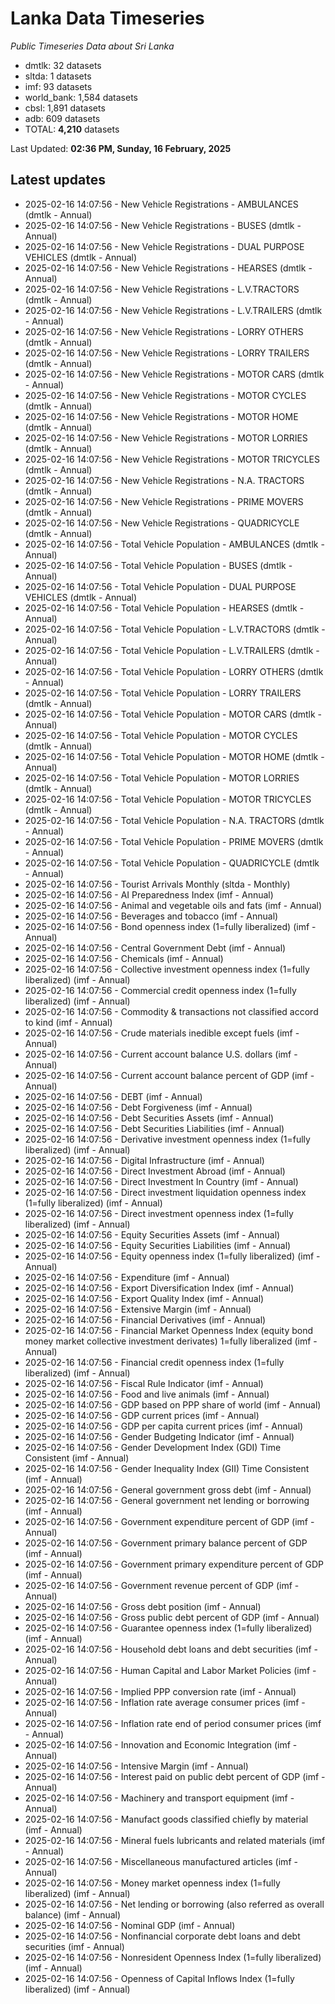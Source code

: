 # Lanka Data Timeseries
*Public Timeseries Data about Sri Lanka*

* dmtlk: 32 datasets
* sltda: 1 datasets
* imf: 93 datasets
* world_bank: 1,584 datasets
* cbsl: 1,891 datasets
* adb: 609 datasets
* TOTAL: **4,210** datasets

Last Updated: **02:36 PM, Sunday, 16 February, 2025**

## Latest updates

* 2025-02-16 14:07:56 - New Vehicle Registrations - AMBULANCES (dmtlk - Annual)
* 2025-02-16 14:07:56 - New Vehicle Registrations - BUSES (dmtlk - Annual)
* 2025-02-16 14:07:56 - New Vehicle Registrations - DUAL PURPOSE VEHICLES (dmtlk - Annual)
* 2025-02-16 14:07:56 - New Vehicle Registrations - HEARSES (dmtlk - Annual)
* 2025-02-16 14:07:56 - New Vehicle Registrations - L.V.TRACTORS (dmtlk - Annual)
* 2025-02-16 14:07:56 - New Vehicle Registrations - L.V.TRAILERS (dmtlk - Annual)
* 2025-02-16 14:07:56 - New Vehicle Registrations - LORRY OTHERS (dmtlk - Annual)
* 2025-02-16 14:07:56 - New Vehicle Registrations - LORRY TRAILERS (dmtlk - Annual)
* 2025-02-16 14:07:56 - New Vehicle Registrations - MOTOR CARS (dmtlk - Annual)
* 2025-02-16 14:07:56 - New Vehicle Registrations - MOTOR CYCLES (dmtlk - Annual)
* 2025-02-16 14:07:56 - New Vehicle Registrations - MOTOR HOME (dmtlk - Annual)
* 2025-02-16 14:07:56 - New Vehicle Registrations - MOTOR LORRIES (dmtlk - Annual)
* 2025-02-16 14:07:56 - New Vehicle Registrations - MOTOR TRICYCLES (dmtlk - Annual)
* 2025-02-16 14:07:56 - New Vehicle Registrations - N.A. TRACTORS (dmtlk - Annual)
* 2025-02-16 14:07:56 - New Vehicle Registrations - PRIME MOVERS (dmtlk - Annual)
* 2025-02-16 14:07:56 - New Vehicle Registrations - QUADRICYCLE (dmtlk - Annual)
* 2025-02-16 14:07:56 - Total Vehicle Population - AMBULANCES (dmtlk - Annual)
* 2025-02-16 14:07:56 - Total Vehicle Population - BUSES (dmtlk - Annual)
* 2025-02-16 14:07:56 - Total Vehicle Population - DUAL PURPOSE VEHICLES (dmtlk - Annual)
* 2025-02-16 14:07:56 - Total Vehicle Population - HEARSES (dmtlk - Annual)
* 2025-02-16 14:07:56 - Total Vehicle Population - L.V.TRACTORS (dmtlk - Annual)
* 2025-02-16 14:07:56 - Total Vehicle Population - L.V.TRAILERS (dmtlk - Annual)
* 2025-02-16 14:07:56 - Total Vehicle Population - LORRY OTHERS (dmtlk - Annual)
* 2025-02-16 14:07:56 - Total Vehicle Population - LORRY TRAILERS (dmtlk - Annual)
* 2025-02-16 14:07:56 - Total Vehicle Population - MOTOR CARS (dmtlk - Annual)
* 2025-02-16 14:07:56 - Total Vehicle Population - MOTOR CYCLES (dmtlk - Annual)
* 2025-02-16 14:07:56 - Total Vehicle Population - MOTOR HOME (dmtlk - Annual)
* 2025-02-16 14:07:56 - Total Vehicle Population - MOTOR LORRIES (dmtlk - Annual)
* 2025-02-16 14:07:56 - Total Vehicle Population - MOTOR TRICYCLES (dmtlk - Annual)
* 2025-02-16 14:07:56 - Total Vehicle Population - N.A. TRACTORS (dmtlk - Annual)
* 2025-02-16 14:07:56 - Total Vehicle Population - PRIME MOVERS (dmtlk - Annual)
* 2025-02-16 14:07:56 - Total Vehicle Population - QUADRICYCLE (dmtlk - Annual)
* 2025-02-16 14:07:56 - Tourist Arrivals Monthly (sltda - Monthly)
* 2025-02-16 14:07:56 - AI Preparedness Index (imf - Annual)
* 2025-02-16 14:07:56 - Animal and vegetable oils and fats (imf - Annual)
* 2025-02-16 14:07:56 - Beverages and tobacco (imf - Annual)
* 2025-02-16 14:07:56 - Bond openness index (1=fully liberalized) (imf - Annual)
* 2025-02-16 14:07:56 - Central Government Debt (imf - Annual)
* 2025-02-16 14:07:56 - Chemicals (imf - Annual)
* 2025-02-16 14:07:56 - Collective investment openness index (1=fully liberalized) (imf - Annual)
* 2025-02-16 14:07:56 - Commercial credit openness index (1=fully liberalized) (imf - Annual)
* 2025-02-16 14:07:56 - Commodity & transactions not classified accord to kind (imf - Annual)
* 2025-02-16 14:07:56 - Crude materials inedible except fuels (imf - Annual)
* 2025-02-16 14:07:56 - Current account balance U.S. dollars (imf - Annual)
* 2025-02-16 14:07:56 - Current account balance percent of GDP (imf - Annual)
* 2025-02-16 14:07:56 - DEBT (imf - Annual)
* 2025-02-16 14:07:56 - Debt Forgiveness (imf - Annual)
* 2025-02-16 14:07:56 - Debt Securities Assets (imf - Annual)
* 2025-02-16 14:07:56 - Debt Securities Liabilities (imf - Annual)
* 2025-02-16 14:07:56 - Derivative investment openness index (1=fully liberalized) (imf - Annual)
* 2025-02-16 14:07:56 - Digital Infrastructure (imf - Annual)
* 2025-02-16 14:07:56 - Direct Investment Abroad (imf - Annual)
* 2025-02-16 14:07:56 - Direct Investment In Country (imf - Annual)
* 2025-02-16 14:07:56 - Direct investment liquidation openness index (1=fully liberalized) (imf - Annual)
* 2025-02-16 14:07:56 - Direct investment openness index (1=fully liberalized) (imf - Annual)
* 2025-02-16 14:07:56 - Equity Securities Assets (imf - Annual)
* 2025-02-16 14:07:56 - Equity Securities Liabilities (imf - Annual)
* 2025-02-16 14:07:56 - Equity openness index (1=fully liberalized) (imf - Annual)
* 2025-02-16 14:07:56 - Expenditure (imf - Annual)
* 2025-02-16 14:07:56 - Export Diversification Index (imf - Annual)
* 2025-02-16 14:07:56 - Export Quality Index (imf - Annual)
* 2025-02-16 14:07:56 - Extensive Margin (imf - Annual)
* 2025-02-16 14:07:56 - Financial Derivatives (imf - Annual)
* 2025-02-16 14:07:56 - Financial Market Openness Index (equity bond money market collective investment derivates) 1=fully liberalized (imf - Annual)
* 2025-02-16 14:07:56 - Financial credit openness index (1=fully liberalized) (imf - Annual)
* 2025-02-16 14:07:56 - Fiscal Rule Indicator (imf - Annual)
* 2025-02-16 14:07:56 - Food and live animals (imf - Annual)
* 2025-02-16 14:07:56 - GDP based on PPP share of world (imf - Annual)
* 2025-02-16 14:07:56 - GDP current prices (imf - Annual)
* 2025-02-16 14:07:56 - GDP per capita current prices (imf - Annual)
* 2025-02-16 14:07:56 - Gender Budgeting Indicator (imf - Annual)
* 2025-02-16 14:07:56 - Gender Development Index (GDI) Time Consistent (imf - Annual)
* 2025-02-16 14:07:56 - Gender Inequality Index (GII) Time Consistent (imf - Annual)
* 2025-02-16 14:07:56 - General government gross debt (imf - Annual)
* 2025-02-16 14:07:56 - General government net lending or borrowing (imf - Annual)
* 2025-02-16 14:07:56 - Government expenditure percent of GDP (imf - Annual)
* 2025-02-16 14:07:56 - Government primary balance percent of GDP (imf - Annual)
* 2025-02-16 14:07:56 - Government primary expenditure percent of GDP (imf - Annual)
* 2025-02-16 14:07:56 - Government revenue percent of GDP (imf - Annual)
* 2025-02-16 14:07:56 - Gross debt position (imf - Annual)
* 2025-02-16 14:07:56 - Gross public debt percent of GDP (imf - Annual)
* 2025-02-16 14:07:56 - Guarantee openness index (1=fully liberalized) (imf - Annual)
* 2025-02-16 14:07:56 - Household debt loans and debt securities (imf - Annual)
* 2025-02-16 14:07:56 - Human Capital and Labor Market Policies (imf - Annual)
* 2025-02-16 14:07:56 - Implied PPP conversion rate (imf - Annual)
* 2025-02-16 14:07:56 - Inflation rate average consumer prices (imf - Annual)
* 2025-02-16 14:07:56 - Inflation rate end of period consumer prices (imf - Annual)
* 2025-02-16 14:07:56 - Innovation and Economic Integration (imf - Annual)
* 2025-02-16 14:07:56 - Intensive Margin (imf - Annual)
* 2025-02-16 14:07:56 - Interest paid on public debt percent of GDP (imf - Annual)
* 2025-02-16 14:07:56 - Machinery and transport equipment (imf - Annual)
* 2025-02-16 14:07:56 - Manufact goods classified chiefly by material (imf - Annual)
* 2025-02-16 14:07:56 - Mineral fuels lubricants and related materials (imf - Annual)
* 2025-02-16 14:07:56 - Miscellaneous manufactured articles (imf - Annual)
* 2025-02-16 14:07:56 - Money market openness index (1=fully liberalized) (imf - Annual)
* 2025-02-16 14:07:56 - Net lending or borrowing (also referred as overall balance) (imf - Annual)
* 2025-02-16 14:07:56 - Nominal GDP (imf - Annual)
* 2025-02-16 14:07:56 - Nonfinancial corporate debt loans and debt securities (imf - Annual)
* 2025-02-16 14:07:56 - Nonresident Openness Index (1=fully liberalized) (imf - Annual)
* 2025-02-16 14:07:56 - Openness of Capital Inflows Index (1=fully liberalized) (imf - Annual)